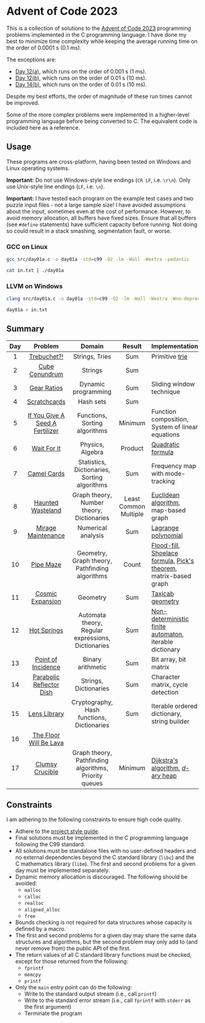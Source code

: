 # Advent of Code 2023

This is a collection of solutions to the
[Advent of Code 2023](https://adventofcode.com/2023) programming problems
implemented in the C programming language. I have done my best to minimize time
complexity while keeping the average running time on the order of 0.0001 s
(0.1 ms).

The exceptions are:

- [Day 12(a)](src/day12a.c), which runs on the order of
0.001 s (1 ms).
- [Day 12(b)](src/day12b.c), which runs on the order of 0.01 s
(10 ms).
- [Day 14(b)](src/day14b.c), which runs on the order of 0.01 s (10 ms).

Despite my best efforts, the order of magnitude of these run times
cannot be improved.

Some of the more complex problems were implemented in a higher-level
programming language before being converted to C. The equivalent code is
included here as a reference.

## Usage

These programs are cross-platform, having been tested on Windows and Linux
operating systems.

**Important:** Do not use Windows-style line endings (`CR LF`, i.e. `\r\n`).
Only use Unix-style line endings (`LF`, i.e. `\n`).

**Important:** I have tested each program on the example test cases and two
puzzle input files - not a large sample size! I have avoided assumptions about
the input, sometimes even at the cost of performance. However, to avoid memory
allocation, all buffers have fixed sizes. Ensure that all buffers (see `#define`
statements) have sufficient capacity before running. Not doing so could result
in a stack smashing, segmentation fault, or worse.

### GCC on Linux

```sh
gcc src/day01a.c -o day01a -std=c99 -O2 -lm -Wall -Wextra -pedantic

cat in.txt | ./day01a
```

### LLVM on Windows

```sh
clang src/day01a.c -o day01a -std=c99 -O2 -lm -Wall -Wextra -Wno-deprecated-declarations -pedantic

day01a < in.txt
```

## Summary

|Day|Problem|Domain|Result|Implementation|
|:-:|:-----:|:----:|:----:|:-------|
| 1 |[Trebuchet?!](src/day01b.c)|Strings, Tries|Sum|Primitive [trie](https://en.wikipedia.org/wiki/Trie)|
| 2 |[Cube Conundrum](src/day02b.c)|Strings|Sum||
| 3 |[Gear Ratios](src/day03b.c)|Dynamic programming|Sum|Sliding window technique|
| 4 |[Scratchcards](src/day04b.c)|Hash sets|Sum||
| 5 |[If You Give A Seed A Fertilizer](src/day05b.c)|Functions, Sorting algorithms|Minimum|Function composition, System of linear equations|
| 6 |[Wait For It](src/day06b.c)|Physics, Algebra|Product|[Quadratic formula](https://en.wikipedia.org/wiki/Quadratic_formula)|
| 7 |[Camel Cards](src/day07b.c)|Statistics, Dictionaries, Sorting algorithms|Sum|Frequency map with mode-tracking|
| 8 |[Haunted Wasteland](src/day08b.c)|Graph theory, Number theory, Dictionaries|Least Common Multiple|[Euclidean algorithm](https://en.wikipedia.org/wiki/Euclidean_algorithm), map-based graph|
| 9 |[Mirage Maintenance](src/day09b.c)|Numerical analysis|Sum|[Lagrange polynomial](https://en.wikipedia.org/wiki/Lagrange_polynomial)|
| 10|[Pipe Maze](src/day10b.c)|Geometry, Graph theory, Pathfinding algorithms|Count|[Flood-fill](https://en.wikipedia.org/wiki/Flood_fill), [Shoelace formula](https://en.wikipedia.org/wiki/Shoelace_formula), [Pick\'s theorem](https://en.wikipedia.org/wiki/Pick%27s_theorem), matrix-based graph|
| 11|[Cosmic Expansion](src/day11b.c)|Geometry|Sum|[Taxicab geometry](https://en.wikipedia.org/wiki/Taxicab_geometry)|
| 12|[Hot Springs](src/day12b.c)|Automata theory, Regular expressions, Dictionaries|Sum|[Non-deterministic finite automaton](https://en.m.wikipedia.org/wiki/Nondeterministic_finite_automaton), iterable dictionary|
| 13|[Point of Incidence](src/day13b.c)|Binary arithmetic|Sum|Bit array, bit matrix|
| 14|[Parabolic Reflector Dish](src/day14b.c)|Strings, Dictionaries|Sum|Character matrix, cycle detection|
| 15|[Lens Library](src/day15b.c)|Cryptography, Hash functions, Dictionaries|Sum|Iterable ordered dictionary, string builder|
| 16|[The Floor Will Be Lava](src/day16b.c)||||
| 17|[Clumsy Crucible](src/day17b.c)|Graph theory, Pathfinding algorithms, Priority queues|Minimum|[Dijkstra\'s algorithm](https://en.wikipedia.org/wiki/Dijkstra%27s_algorithm), [_d_-ary heap](https://en.wikipedia.org/wiki/D-ary_heap)|

## Constraints

I am adhering to the following constraints to ensure high code quality.

- Adhere to the [project style guide](cstyle.md).
- Final solutions must be implemented in the C programming language following 
the C99 standard.
- All solutions must be standalone files with no user-defined headers and no 
external dependencies beyond the C standard library (`libc`) and the C 
mathematics library (`libm`). The first and second problems for a given day must 
be implemented separately.
- Dynamic memory allocation is discouraged. The following should be avoided:
  - `malloc`
  - `calloc`
  - `realloc`
  - `aligned_alloc`
  - `free`
- Bounds checking is not required for data structures whose capacity is defined
by a macro.
- The first and second problems for a given day may share the same data
structures and algorithms, but the second problem may only add to (and never
remove from) the public API of the first.
- The return values of all C standard library functions must be checked, except
for those returned from the following:
  - `fprintf`
  - `memcpy`
  - `printf`
- Only the `main` entry point can do the following:
  - Write to the standard output stream (i.e., call `printf`)
  - Write to the standard error stream (i.e., call `fprintf` with `stderr` as
  the first argument)
  - Terminate the program
